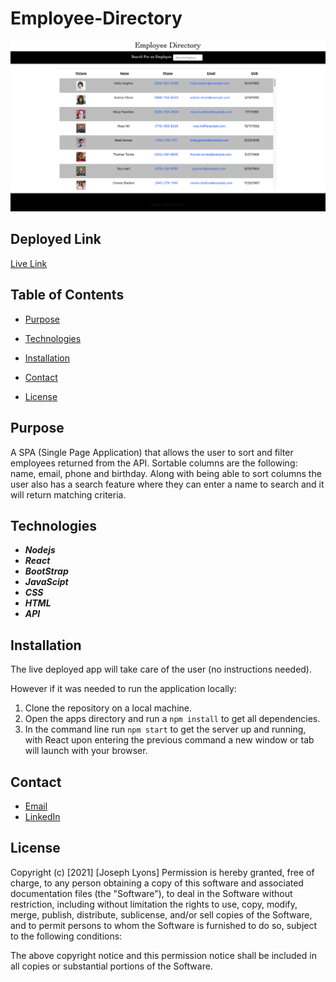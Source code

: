 # Employee-Directory



![image of app](./public/assets/employee-directory.png)


## Deployed Link

[Live Link](https://josephjlyons.github.io/employee-directory/)

## Table of Contents

* [Purpose](#Purpose)

* [Technologies](#Technologies)

* [Installation](#Installation)

* [Contact](#Contact)

* [License](#License)

## Purpose

A SPA (Single Page Application) that allows the user to sort and filter employees returned from the API. Sortable columns are the following: name, email, phone and birthday. Along with being able to sort columns the user also has a search feature where they can enter a name to search and it will return matching criteria. 

## Technologies

* ***Nodejs***
* ***React***
* ***BootStrap*** 
* ***JavaScipt***
* ***CSS***
* ***HTML***
* ***API***

## Installation

The live deployed app will take care of the user (no instructions needed).

However if it was needed to run the application locally:

1. Clone the repository on a local machine.
2. Open the apps directory and run a `npm install` to get all dependencies.
3. In the command line run `npm start` to get the server up and running, with React upon entering the previous command a new window or tab will launch with your browser.


## Contact

* [Email](mailto:josephjlyons90@gmail.com)
* [LinkedIn](www.linkedin.com/in/joseph-lyons-0a2630200/)

## License

Copyright (c) [2021] [Joseph Lyons]
Permission is hereby granted, free of charge, to any person obtaining a copy of this software and associated documentation files (the "Software"), to deal in the Software without restriction, including without limitation the rights to use, copy, modify, merge, publish, distribute, sublicense, and/or sell copies of the Software, and to permit persons to whom the Software is furnished to do so, subject to the following conditions:

The above copyright notice and this permission notice shall be included in all copies or substantial portions of the Software.

